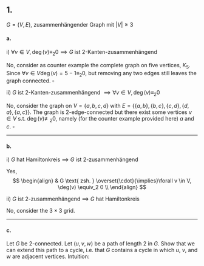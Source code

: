 ## 1.
$G = (V, E)$, zusammenhängender Graph mit $|V| \geq 3$
#### a.
i)
$\forall v \in V,\, \deg(v) \equiv_2 0 \implies G$ ist 2-Kanten-zusammenhängend

No, consider as counter example the complete graph on five vertices, $K_5$. Since $\forall v \in V \deg(v) = 5-1 \equiv_2 0$, but removing any two edges still leaves the graph connected.
$\square$


ii)
$G$ ist 2-Kanten-zusammenhängend $\implies \forall v \in V,\, \deg(v) \equiv_2 0$

No, consider the graph on $V = \{a, b, c, d\}$ with $E=\{ \{a, b\}, \{b, c\}, \{c, d\}, \{d, a\}, \{a, c\} \}$. The graph is 2-edge-connected but there exist some vertices $v \in V$ s.t. $\deg(v) \not\equiv_2 0$, namely (for the counter example provided here) $a$ and $c$.
$\square$

___

#### b.
i)
$G$ hat Hamiltonkreis $\implies$ $G$ ist 2-zusammenhängend

Yes,
$$
\begin{align}
& G \text{ zsh. } \overset{\cdot}{\implies}\forall v \in V, \deg(v) \equiv_2 0 \\
\end{align}
$$

ii)
$G$ ist 2-zusammenhängend $\implies$ $G$ hat Hamiltonkreis

No, consider the $3 \times 3$ grid.

___

#### c.
Let $G$ be 2-connected. Let $(u, v, w)$ be a path of length 2 in $G$. Show that we can extend this path to a cycle, i.e. that $G$ contains a cycle in which $u$, $v$, and $w$ are adjacent vertices.
Intuition:

